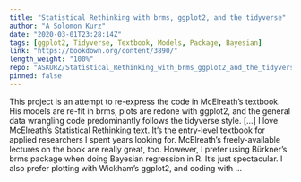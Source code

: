```yaml
---
title: "Statistical Rethinking with brms, ggplot2, and the tidyverse"
author: "A Solomon Kurz"
date: "2020-03-01T23:28:14Z"
tags: [ggplot2, Tidyverse, Textbook, Models, Package, Bayesian]
link: "https://bookdown.org/content/3890/"
length_weight: "100%"
repo: "ASKURZ/Statistical_Rethinking_with_brms_ggplot2_and_the_tidyverse"
pinned: false
---
```


This project is an attempt to re-express the code in McElreath’s textbook. His models are re-fit in brms, plots are redone with ggplot2, and the general data wrangling code predominantly follows the tidyverse style. [...] I love McElreath’s Statistical Rethinking text. It’s the entry-level textbook for applied researchers I spent years looking for. McElreath’s freely-available lectures on the book are really great, too. However, I prefer using Bürkner’s brms package when doing Bayesian regression in R. It’s just spectacular. I also prefer plotting with Wickham’s ggplot2, and coding with ...
